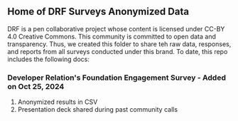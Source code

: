 ## Home of DRF Surveys Anonymized Data

DRF is a pen collaborative project whose content is licensed under CC-BY 4.0 Creative Commons. This community is committed to open data and transparency. Thus, we created this folder to share 
teh raw data, responses, and reports from all surveys conducted under this brand. To date, this repo includes the following docs:

### Developer Relation's Foundation Engagement Survey - Added on Oct 25, 2024

1) Anonymized results in CSV
2) Presentation deck shared during past community calls

